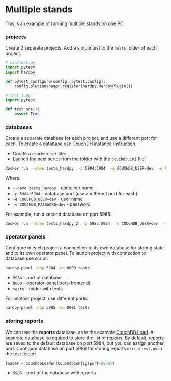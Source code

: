# Multiple stands

This is an example of running multiple stands on one PC.

### projects

Create 2 separate projects. Add a simple test to the `tests` folder of each project.

```python
# conftest.py
import pytest
import hardpy

def pytest_configure(config: pytest.Config):
    config.pluginmanager.register(hardpy.HardpyPlugin())
```

```python
# test_1.py
import pytest

def test_one():
    assert True
```

### databases

Create a separate database for each project, and use a different port for each.
To create a database use [CouchDH instance](../documentation/database.md#couchdb-instance) instruction.

* Create a `couchdb.ini` file:
* Launch the next script from the folder with the `couchdb.ini` file:

```bash
docker run --name tests_hardpy  -p 5984:5984  -e COUCHDB_USER=dev  -e COUCHDB_PASSWORD=dev  -v ./couchdb.ini:/opt/couchdb/etc/local.ini  couchdb:3.3
```
Where:

* `--name tests_hardpy` - container name
* `-p 5984:5984` - database port (use a different port for each)
* `-e COUCHDB_USER=dev` - user name
* `-e COUCHDB_PASSWORD=dev` - password

For example, run a second database on port 5985:
```bash
docker run --name tests_hardpy_2  -p 5985:5984  -e COUCHDB_USER=dev  -e COUCHDB_PASSWORD=dev  -v ./couchdb.ini:/opt/couchdb/etc/local.ini  couchdb:3.3
```

### operator panels

Configure in each project a connection to its own database for storing state and to its own operator panel.
To launch project with connection to database use script:

```bash
hardpy-panel -dbp 5984 -wp 8000 tests
```

* `5984` - port of database
* `8000` - operator-panel port (frontend)
* `tests` - folder with tests

For another project, use different ports:

```bash
hardpy-panel -dbp 5985 -wp 8001 tests
```

### storing reports

We can use the **reports** database, as in the example [CouchDB Load](couchdb_load.md).
A separate database is required to store the list of reports.
By default, reports are saved to the default database on port 5984, but you can assign another port.
Configure database on port 5986 for storing reports in `conftest.py` in the test folder:

```python
loader = CouchdbLoader(CouchdbConfig(port=5986))
```

* `5986` - port of the database with reports
